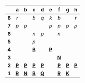 |     |  a  |  b  |  c  |  d  |  e  |  f  |  g  |  h  |
|:---:|:---:|:---:|:---:|:---:|:---:|:---:|:---:|:---:|
|  **8**  |  _r_  |     |  _b_  |  _q_  |  _k_  |  _b_  |     |  _r_  |
|  **7**  |  _p_  |  _p_  |     |     |  _p_  |  _p_  |  _p_  |  _p_  |
|  **6**  |     |     |  _n_  |  _p_  |     |  _n_  |     |     |
|  **5**  |     |     |  _p_  |     |     |     |     |     |
|  **4**  |     |     |  [**B**](http://localhost:8080/api/chess/select?square=c4)  |     |  [**P**](http://localhost:8080/api/chess/select?square=e4)  |     |     |     |
|  **3**  |     |     |     |     |     |  [**N**](http://localhost:8080/api/chess/select?square=f3)  |     |     |
|  **2**  |  [**P**](http://localhost:8080/api/chess/select?square=a2)  |  [**P**](http://localhost:8080/api/chess/select?square=b2)  |  [**P**](http://localhost:8080/api/chess/select?square=c2)  |  [**P**](http://localhost:8080/api/chess/select?square=d2)  |     |  [**P**](https://github.com/grim-kalman)  |  [**P**](http://localhost:8080/api/chess/select?square=g2)  |  [**P**](http://localhost:8080/api/chess/select?square=h2)  |
|  **1**  |  [**R**](https://github.com/grim-kalman)  |  [**N**](http://localhost:8080/api/chess/select?square=b1)  |  [**B**](https://github.com/grim-kalman)  |  [**Q**](http://localhost:8080/api/chess/select?square=d1)  |     |  [**R**](http://localhost:8080/api/chess/select?square=f1)  |  [**K**](http://localhost:8080/api/chess/select?square=g1)  |     |
